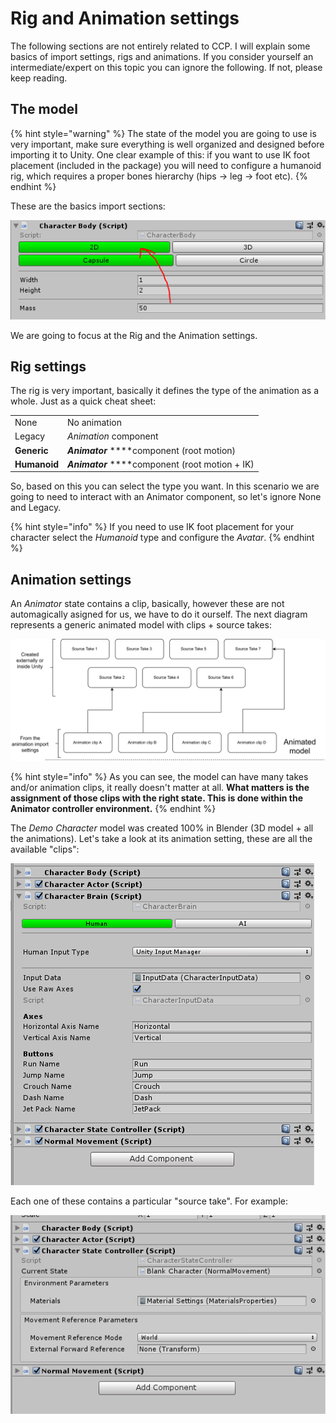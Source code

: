 # Rig and Animation settings

The following sections are not entirely related to CCP. I will explain some basics of import settings, rigs and animations. If you consider yourself an intermediate/expert on this topic you can ignore the following. If not, please keep reading. 

## The model

{% hint style="warning" %}
The state of the model you are going to use is very important, make sure everything is well organized and designed before importing it to Unity. One clear example of this: if you want to use IK foot placement \(included in the package\) you will need to configure a humanoid rig, which requires a proper bones hierarchy \(hips -&gt; leg -&gt; foot etc\).
{% endhint %}

These are the basics import sections:

![](../../../.gitbook/assets/imagen%20%2855%29.png)

We are going to focus at the Rig and the Animation settings.

## Rig settings

The rig is very important, basically it defines the type of the animation as a whole. Just as a quick cheat sheet:

|  |  |
| :--- | :--- |
| None | No animation |
| Legacy | _Animation_ component  |
| **Generic** | _**Animator**_ ****component \(root motion\) |
| **Humanoid** | _**Animator**_ ****component \(root motion + IK\) |

So, based on this you can select the type you want. In this scenario we are going to need to interact with an Animator component, so let's ignore None and Legacy.

{% hint style="info" %}
If you need to use IK foot placement for your character select the _Humanoid_ type and configure the _Avatar_.
{% endhint %}

## Animation settings

An _Animator_ state contains a clip, basically, however these are not automagically asigned for us, we have to do it ourself. The next diagram represents a generic animated model with clips + source takes:

![](../../../.gitbook/assets/animator_canimation_solo-model.png)

{% hint style="info" %}
As you can see, the model can have many takes and/or animation clips, it really doesn't matter at all. **What matters is the assignment of those clips with the right state. This is done within the Animator controller environment.**
{% endhint %}

The _Demo Character_ model was created 100% in Blender \(3D model + all the animations\). Let's take a look at its animation setting, these are all the available "clips":

![](../../../.gitbook/assets/imagen%20%2812%29.png)

Each one of these contains a particular "source take". For example:

![](../../../.gitbook/assets/imagen%20%289%29.png)

## 





